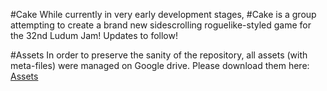 #Cake
While currently in very early development stages, #Cake is a group attempting to create a brand new sidescrolling roguelike-styled game for the 32nd Ludum Jam! Updates to follow!

#Assets
In order to preserve the sanity of the repository, all assets (with meta-files) were managed on Google drive. Please download them here: [Assets](https://drive.google.com/file/d/0B3dsG4UO2iiENUt1UTM4bFN6UWc/view?usp=sharing)
